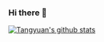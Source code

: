 ### Hi there 👋

<!--
**Xiangfeidetangyuan/Xiangfeidetangyuan** is a ✨ _special_ ✨ repository because its `README.md` (this file) appears on your GitHub profile.

Here are some ideas to get you started:

- 🔭 I’m currently working on ...
- 🌱 I’m currently learning ...
- 👯 I’m looking to collaborate on ...
- 🤔 I’m looking for help with ...
- 💬 Ask me about ...
- 📫 How to reach me: ...
- 😄 Pronouns: ...
- ⚡ Fun fact: ...
-->

[![Tangyuan's github stats](https://github-readme-stats.vercel.app/api?username=Xiangfeidetangyuan)](https://github.com/Xiangfeidetangyuan/github-readme-stats)
